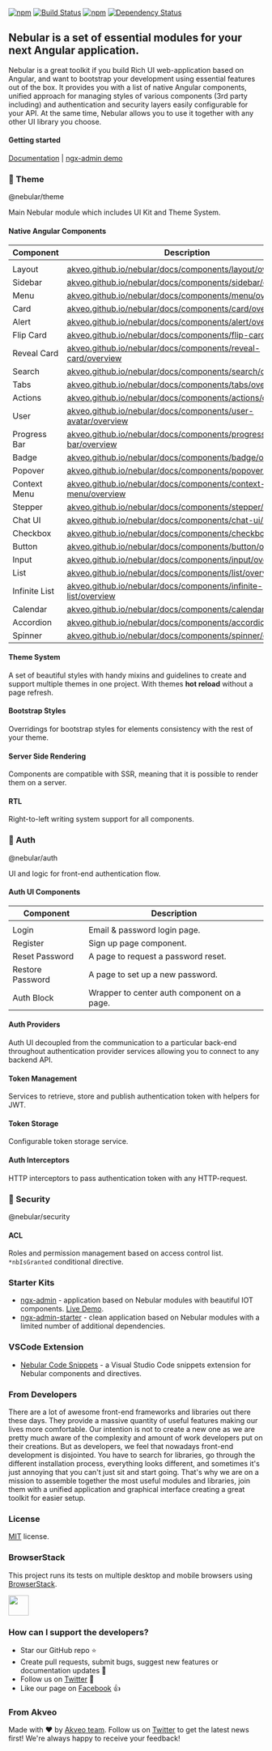 [![npm](https://img.shields.io/npm/l/@nebular/theme.svg)]()
[![Build Status](https://travis-ci.org/akveo/nebular.svg?branch=master)](https://travis-ci.org/akveo/nebular)
[![npm](https://img.shields.io/npm/dt/@nebular/theme.svg)](https://www.npmjs.com/package/@nebular/theme)
[![Dependency Status](https://david-dm.org/akveo/ngx-admin/status.svg)](https://david-dm.org/akveo/ng2-admin)

## Nebular is a set of essential modules for your next Angular application.

Nebular is a great toolkit if you build Rich UI web-application based on Angular, and want to bootstrap your development using essential features out of the box. 
It provides you with a list of native Angular components, unified approach for managing styles of various components (3rd party including) and authentication and security layers easily configurable for your API. 
At the same time, Nebular allows you to use it together with any other UI library you choose.

#### Getting started
[Documentation](https://akveo.github.io/nebular/docs/getting-started/what-is-nebular?utm_source=github&utm_medium=nebular_readme) | [ngx-admin demo](http://github.com/akveo/ngx-admin)

### :art: Theme
@nebular/theme

Main Nebular module which includes UI Kit and Theme System.

#### Native Angular Components

| Component    | Description                                                           |
|--------------|---------------------------------------------------------------------- |
|              |                                                                       |
| Layout       | <a href="https://akveo.github.io/nebular/docs/components/layout/overview?utm_source=github&utm_medium=nebular_readme&utm_content=list">akveo.github.io/nebular/docs/components/layout/overview</a>        |
| Sidebar      | <a href="https://akveo.github.io/nebular/docs/components/sidebar/overview?utm_source=github&utm_medium=nebular_readme&utm_content=list">akveo.github.io/nebular/docs/components/sidebar/overview</a>      |
| Menu         | <a href="https://akveo.github.io/nebular/docs/components/menu/overview?utm_source=github&utm_medium=nebular_readme&utm_content=list">akveo.github.io/nebular/docs/components/menu/overview</a>         |
| Card         | <a href="https://akveo.github.io/nebular/docs/components/card/overview?utm_source=github&utm_medium=nebular_readme&utm_content=list">akveo.github.io/nebular/docs/components/card/overview</a>         |
| Alert        | <a href="https://akveo.github.io/nebular/docs/components/alert/overview?utm_source=github&utm_medium=nebular_readme&utm_content=list">akveo.github.io/nebular/docs/components/alert/overview</a>        |
| Flip Card    | <a href="https://akveo.github.io/nebular/docs/components/flip-card/overview?utm_source=github&utm_medium=nebular_readme&utm_content=list">akveo.github.io/nebular/docs/components/flip-card/overview</a>    |
| Reveal Card  | <a href="https://akveo.github.io/nebular/docs/components/reveal-card/overview?utm_source=github&utm_medium=nebular_readme&utm_content=list">akveo.github.io/nebular/docs/components/reveal-card/overview</a>  |
| Search       | <a href="https://akveo.github.io/nebular/docs/components/search/overview?utm_source=github&utm_medium=nebular_readme&utm_content=list">akveo.github.io/nebular/docs/components/search/overview</a>       |
| Tabs         | <a href="https://akveo.github.io/nebular/docs/components/tabs/overview?utm_source=github&utm_medium=nebular_readme&utm_content=list">akveo.github.io/nebular/docs/components/tabs/overview</a>         |
| Actions      | <a href="https://akveo.github.io/nebular/docs/components/actions/overview?utm_source=github&utm_medium=nebular_readme&utm_content=list">akveo.github.io/nebular/docs/components/actions/overview</a>      |
| User         | <a href="https://akveo.github.io/nebular/docs/components/user-avatar/overview?utm_source=github&utm_medium=nebular_readme&utm_content=list">akveo.github.io/nebular/docs/components/user-avatar/overview</a>  |
| Progress Bar | <a href="https://akveo.github.io/nebular/docs/components/progress-bar/overview?utm_source=github&utm_medium=nebular_readme&utm_content=list">akveo.github.io/nebular/docs/components/progress-bar/overview</a> |
| Badge        | <a href="https://akveo.github.io/nebular/docs/components/badge/overview?utm_source=github&utm_medium=nebular_readme&utm_content=list">akveo.github.io/nebular/docs/components/badge/overview</a>        |
| Popover      | <a href="https://akveo.github.io/nebular/docs/components/popover/overview?utm_source=github&utm_medium=nebular_readme&utm_content=list">akveo.github.io/nebular/docs/components/popover/overview</a>      |
| Context Menu | <a href="https://akveo.github.io/nebular/docs/components/context-menu/overview?utm_source=github&utm_medium=nebular_readme&utm_content=list">akveo.github.io/nebular/docs/components/context-menu/overview</a> |
| Stepper      | <a href="https://akveo.github.io/nebular/docs/components/stepper/overview?utm_source=github&utm_medium=nebular_readme&utm_content=list">akveo.github.io/nebular/docs/components/stepper/overview</a>      |
| Chat UI      | <a href="https://akveo.github.io/nebular/docs/components/chat-ui/overview?utm_source=github&utm_medium=nebular_readme&utm_content=list">akveo.github.io/nebular/docs/components/chat-ui/overview</a>      |
| Checkbox     | <a href="https://akveo.github.io/nebular/docs/components/checkbox/overview?utm_source=github&utm_medium=nebular_readme&utm_content=list">akveo.github.io/nebular/docs/components/checkbox/overview</a>     |
| Button       | <a href="https://akveo.github.io/nebular/docs/components/button/overview?utm_source=github&utm_medium=nebular_readme&utm_content=list">akveo.github.io/nebular/docs/components/button/overview</a>       |
| Input        | <a href="https://akveo.github.io/nebular/docs/components/input/overview?utm_source=github&utm_medium=nebular_readme&utm_content=list">akveo.github.io/nebular/docs/components/input/overview</a>        |
| List         | <a href="https://akveo.github.io/nebular/docs/components/list/overview?utm_source=github&utm_medium=nebular_readme&utm_content=list">akveo.github.io/nebular/docs/components/list/overview</a>         |
| Infinite List| <a href="https://akveo.github.io/nebular/docs/components/infinite-list/overview?utm_source=github&utm_medium=nebular_readme&utm_content=list">akveo.github.io/nebular/docs/components/infinite-list/overview</a>|
| Calendar     | <a href="https://akveo.github.io/nebular/docs/components/calendar/overview?utm_source=github&utm_medium=nebular_readme&utm_content=list">akveo.github.io/nebular/docs/components/calendar/overview</a>     |
| Accordion    | <a href="https://akveo.github.io/nebular/docs/components/accordion/overview?utm_source=github&utm_medium=nebular_readme&utm_content=list">akveo.github.io/nebular/docs/components/accordion/overview</a>    |
| Spinner      | <a href="https://akveo.github.io/nebular/docs/components/spinner/overview?utm_source=github&utm_medium=nebular_readme&utm_content=list">akveo.github.io/nebular/docs/components/spinner/overview</a>      |

#### Theme System
A set of beautiful styles with handy mixins and guidelines to create and support multiple themes in one project. With themes **hot reload** without a page refresh.

#### Bootstrap Styles
Overridings for bootstrap styles for elements consistency with the rest of your theme.

#### Server Side Rendering 
Components are compatible with SSR, meaning that it is possible to render them on a server.

#### RTL
Right-to-left writing system support for all components.


### :closed_lock_with_key: Auth
@nebular/auth

UI and logic for front-end authentication flow.

#### Auth UI Components
| Component        | Description                                                     |
|------------------|-----------------------------------------------------------------|
|                  |                                                                 |
| Login            | Email & password login page.                                    |
| Register         | Sign up page component.                                         |
| Reset Password   | A page to request a password reset.                             |
| Restore Password | A page to set up a new password.                                |
| Auth Block       | Wrapper to center auth component on a page.                     |

#### Auth Providers
Auth UI decoupled from the communication to a particular back-end throughout authentication provider services allowing you to connect to any backend API.

#### Token Management
Services to retrieve, store and publish authentication token with helpers for JWT.

#### Token Storage
Configurable token storage service.

#### Auth Interceptors
HTTP interceptors to pass authentication token with any HTTP-request.

### :cop: Security
@nebular/security

#### ACL
Roles and permission management based on access control list. `*nbIsGranted` conditional directive.


### Starter Kits

- [ngx-admin](http://github.com/akveo/ngx-admin) - application based on Nebular modules with beautiful IOT components. [Live Demo](http://akveo.com/ngx-admin?utm_source=github&utm_medium=nebular_readme).
- [ngx-admin-starter](https://github.com/akveo/ngx-admin/tree/starter-kit) - clean application based on Nebular modules with a limited number of additional dependencies.

### VSCode Extension
- [Nebular Code Snippets](https://marketplace.visualstudio.com/items?itemName=shalinjames.vscode-nebular-snippets) - a Visual Studio Code snippets extension for Nebular components and directives.


### From Developers
There are a lot of awesome front-end frameworks and libraries out there these days. They provide a massive quantity of useful features making our lives more comfortable. Our intention is not to create a new one as we are pretty much aware of the complexity and amount of work developers put on their creations. But as developers, we feel that nowadays front-end development is disjointed. You have to search for libraries, go through the different installation process, everything looks different, and sometimes it's just annoying that you can't just sit and start going. That's why we are on a mission to assemble together the most useful modules and libraries, join them with a unified application and graphical interface creating a great toolkit for easier setup.

### License
[MIT](LICENSE.txt) license.

### BrowserStack
This project runs its tests on multiple desktop and mobile browsers using [BrowserStack](http://www.browserstack.com).

<img src="https://cloud.githubusercontent.com/assets/131406/22254249/534d889e-e254-11e6-8427-a759fb23b7bd.png" height="40" />

### How can I support the developers?
- Star our GitHub repo :star:
- Create pull requests, submit bugs, suggest new features or documentation updates :wrench:
- Follow us on [Twitter](https://twitter.com/akveo_inc) :feet:
- Like our page on [Facebook](https://www.facebook.com/akveo/) :thumbsup:

### From Akveo
Made with :heart: by [Akveo team](http://akveo.com?utm_source=github&utm_medium=nebular_readme). Follow us on [Twitter](https://twitter.com/akveo_inc) to get the latest news first!
We're always happy to receive your feedback!
